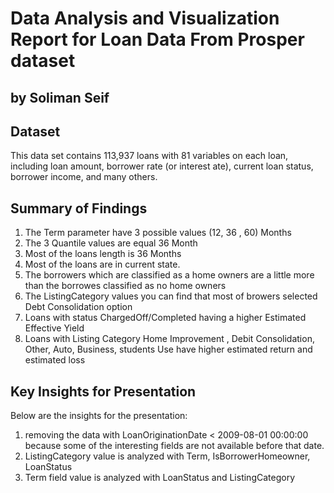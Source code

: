 # Data Analysis and Visualization Report for Loan Data From Prosper dataset
## by Soliman Seif


## Dataset
This data set contains 113,937 loans with 81 variables on each loan, including loan amount, borrower rate (or interest ate), current loan status, borrower income, and many others.


## Summary of Findings
1) The Term parameter have 3 possible values (12, 36 , 60) Months
2) The 3 Quantile values are equal 36 Month
3) Most of the loans length is 36 Months 
4) Most of the loans are in current state.
5) The borrowers which are classified as a home owners are a little more than the borrowes classified as no home owners
6) The ListingCategory values you can find that most of browers selected Debt Consolidation option 
7) Loans with status ChargedOff/Completed having a higher Estimated Effective Yield
8) Loans with Listing Category Home Improvement , Debit Consolidation, Other, Auto, Business, students Use have higher estimated return and estimated loss

## Key Insights for Presentation
Below are the insights for the presentation:
1) removing the data with LoanOriginationDate < 2009-08-01 00:00:00 because some of the interesting fields are not available before that date. 
2) ListingCategory value is analyzed with Term, IsBorrowerHomeowner, LoanStatus
3) Term field value is analyzed with LoanStatus and ListingCategory 

